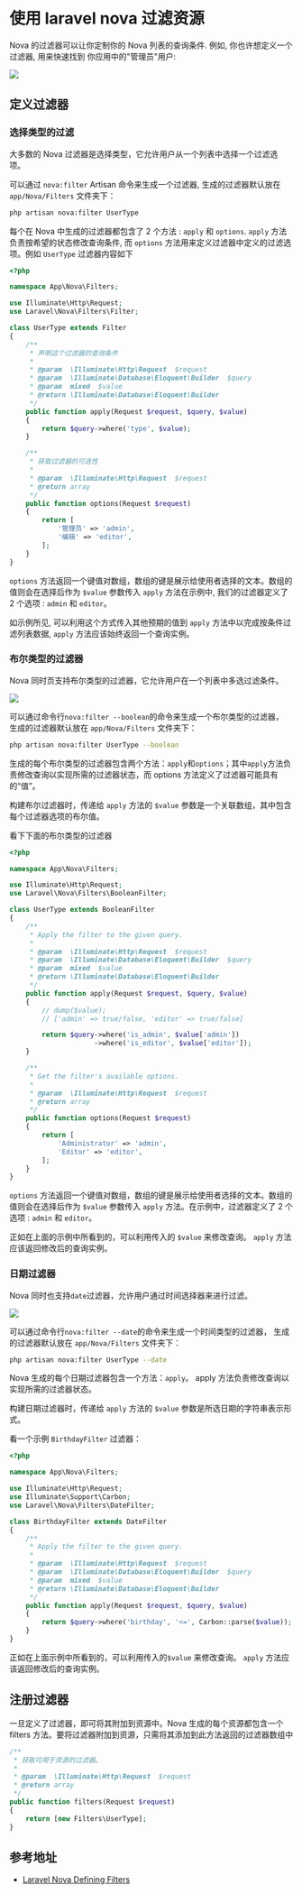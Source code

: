 # 使用 laravel nova 过滤资源

Nova 的过滤器可以让你定制你的 Nova 列表的查询条件. 例如, 你也许想定义一个过滤器, 用来快速找到 你应用中的"管理员"用户:

![](/assets/laravel/laravel-nova-defining-select-filters.png)

## 定义过滤器

### 选择类型的过滤

大多数的 Nova 过滤器是选择类型，它允许用户从一个列表中选择一个过滤选项。

可以通过 `nova:filter` Artisan 命令来生成一个过滤器, 生成的过滤器默认放在 `app/Nova/Filters` 文件夹下：

```bash
php artisan nova:filter UserType
```

每个在 Nova 中生成的过滤器都包含了 2 个方法 : `apply` 和 `options`. `apply` 方法负责按希望的状态修改查询条件, 而 `options` 方法用来定义过滤器中定义的过滤选项。例如 `UserType` 过滤器内容如下

```php
<?php

namespace App\Nova\Filters;

use Illuminate\Http\Request;
use Laravel\Nova\Filters\Filter;

class UserType extends Filter
{
    /**
     * 声明这个过滤器的查询条件
     *
     * @param  \Illuminate\Http\Request  $request
     * @param  \Illuminate\Database\Eloquent\Builder  $query
     * @param  mixed  $value
     * @return \Illuminate\Database\Eloquent\Builder
     */
    public function apply(Request $request, $query, $value)
    {
        return $query->where('type', $value);
    }

    /**
     * 获取过滤器的可选性
     *
     * @param  \Illuminate\Http\Request  $request
     * @return array
     */
    public function options(Request $request)
    {
        return [
            '管理员' => 'admin',
            '编辑' => 'editor',
        ];
    }
}
```

`options` 方法返回一个键值对数组，数组的键是展示给使用者选择的文本。数组的值则会在选择后作为 `$value` 参数传入 `apply` 方法在示例中, 我们的过滤器定义了 2 个选项 : `admin` 和 `editor`。

如示例所见, 可以利用这个方式传入其他预期的值到 `apply` 方法中以完成按条件过滤列表数据, `apply` 方法应该始终返回一个查询实例。

### 布尔类型的过滤器

Nova 同时页支持布尔类型的过滤器，它允许用户在一个列表中多选过滤条件。

![](/assets/laravel/laravel-nova-defining-boolean-filters.png)

可以通过命令行`nova:filter --boolean`的命令来生成一个布尔类型的过滤器， 生成的过滤器默认放在 `app/Nova/Filters` 文件夹下：

```bash
php artisan nova:filter UserType --boolean
```

生成的每个布尔类型的过滤器包含两个方法：`apply`和`options`；其中`apply`方法负责修改查询以实现所需的过滤器状态，而 options 方法定义了过滤器可能具有的“值”。

构建布尔过滤器时，传递给 `apply` 方法的 `$value` 参数是一个关联数组，其中包含每个过滤器选项的布尔值。

看下下面的布尔类型的过滤器

```php
<?php

namespace App\Nova\Filters;

use Illuminate\Http\Request;
use Laravel\Nova\Filters\BooleanFilter;

class UserType extends BooleanFilter
{
    /**
     * Apply the filter to the given query.
     *
     * @param  \Illuminate\Http\Request  $request
     * @param  \Illuminate\Database\Eloquent\Builder  $query
     * @param  mixed  $value
     * @return \Illuminate\Database\Eloquent\Builder
     */
    public function apply(Request $request, $query, $value)
    {
        // dump($value);
        // ['admin' => true/false, 'editor' => true/false]

        return $query->where('is_admin', $value['admin'])
                     ->where('is_editor', $value['editor']);
    }

    /**
     * Get the filter's available options.
     *
     * @param  \Illuminate\Http\Request  $request
     * @return array
     */
    public function options(Request $request)
    {
        return [
            'Administrator' => 'admin',
            'Editor' => 'editor',
        ];
    }
}
```

`options` 方法返回一个键值对数组，数组的键是展示给使用者选择的文本。数组的值则会在选择后作为 `$value` 参数传入 `apply` 方法。在示例中，过滤器定义了 2 个选项 : `admin` 和 `editor`。

正如在上面的示例中所看到的，可以利用传入的 `$value` 来修改查询。 `apply` 方法应该返回修改后的查询实例。

### 日期过滤器

Nova 同时也支持`date`过滤器，允许用户通过时间选择器来进行过滤。

![](/assets/laravel/laravel-nova-defining-date-filters.png)

可以通过命令行`nova:filter --date`的命令来生成一个时间类型的过滤器， 生成的过滤器默认放在 `app/Nova/Filters` 文件夹下：

```bash
php artisan nova:filter UserType --date
```

Nova 生成的每个日期过滤器包含一个方法：`apply`。 apply 方法负责修改查询以实现所需的过滤器状态。

构建日期过滤器时，传递给 `apply` 方法的 `$value` 参数是所选日期的字符串表示形式。

看一个示例 `BirthdayFilter` 过滤器：

```php
<?php

namespace App\Nova\Filters;

use Illuminate\Http\Request;
use Illuminate\Support\Carbon;
use Laravel\Nova\Filters\DateFilter;

class BirthdayFilter extends DateFilter
{
    /**
     * Apply the filter to the given query.
     *
     * @param  \Illuminate\Http\Request  $request
     * @param  \Illuminate\Database\Eloquent\Builder  $query
     * @param  mixed  $value
     * @return \Illuminate\Database\Eloquent\Builder
     */
    public function apply(Request $request, $query, $value)
    {
        return $query->where('birthday', '<=', Carbon::parse($value));
    }
}
```

正如在上面示例中所看到的，可以利用传入的`$value` 来修改查询。 `apply` 方法应该返回修改后的查询实例。

## 注册过滤器

一旦定义了过滤器，即可将其附加到资源中。Nova 生成的每个资源都包含一个 filters 方法。要将过滤器附加到资源，只需将其添加到此方法返回的过滤器数组中

```php
/**
 * 获取可用于资源的过滤器。
 *
 * @param  \Illuminate\Http\Request  $request
 * @return array
 */
public function filters(Request $request)
{
    return [new Filters\UserType];
}
```

## 参考地址

- [Laravel Nova Defining Filters](https://nova.laravel.com/docs/2.0/filters/defining-filters.html#defining-filters)

